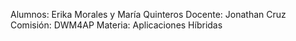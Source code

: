 Alumnos: Erika Morales y María Quinteros
Docente: Jonathan Cruz
Comisión: DWM4AP
Materia: Aplicaciones Híbridas